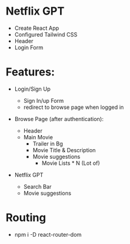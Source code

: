 # Netflix GPT
- Create React App 
- Configured Tailwind CSS 
- Header
- Login Form 

# Features:
- Login/Sign Up
    - Sign In/up Form
    - redirect to browse page when logged in 

- Browse Page (after authentication): 
    - Header
    - Main Movie
        - Trailer in Bg
        - Movie Title & Description
        - Movie suggestions 
            - Movie Lists * N (Lot of)

- Netflix GPT
    - Search Bar
    - Movie suggestions

# Routing 
- npm i -D react-router-dom